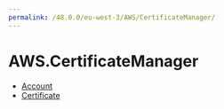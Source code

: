 ```yaml
---
permalink: /48.0.0/eu-west-3/AWS/CertificateManager/
---
```


# AWS.CertificateManager



* [Account](Account.md)
* [Certificate](Certificate.md)